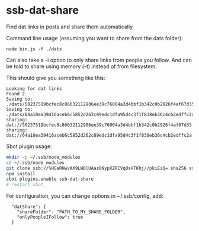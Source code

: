 # ssb-dat-share

Find dat links in posts and share them automatically

Command line usage (assuming you want to share from the dats folder):

```
node bin.js -f ./dats
```

Can also take a -i option to only share links from people you
follow. And can be told to share using memory (-t) instead of from
filesystem.

This should give you something like this:

```
Looking for dat links
Found 2
Saving to: ./dats/50237519bcfec8c86632112906ee39c76004a3d4bbf1b342c0b2926f4af67d35
Saving to: ./dats/64a10ea39416aceb6c5852d262c89edc1dfa95d4c3f1f838eb36c4cb2edffc2a
sharing: dat://50237519bcfec8c86632112906ee39c76004a3d4bbf1b342c0b2926f4af67d35
sharing: dat://64a10ea39416aceb6c5852d262c89edc1dfa95d4c3f1f838eb36c4cb2edffc2a
```

Sbot plugin usage:
```sh
mkdir -p ~/.ssb/node_modules
cd ~/.ssb/node_modules
git clone ssb://%HGaRHwvAX9LW8lUAaz8NypXZRCVqOsHTKhj//pkiEiQ=.sha256 ssb-dat-share && cd ssb-dat-share
npm install
sbot plugins.enable ssb-dat-share
# restart sbot
```

For configuration, you can change options in ~/.ssb/config, add:

```
  "datShare": {
    "shareFolder": "PATH_TO_MY_SHARE_FOLDER",
    "onlyPeopleIFollow": true
  }
```

